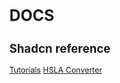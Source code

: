 # DOCS

## Shadcn reference

[Tutorials](https://www.youtube.com/watch?v=DTGRIaAJYIo)
[HSLA Converter](https://hslpicker.com/)
